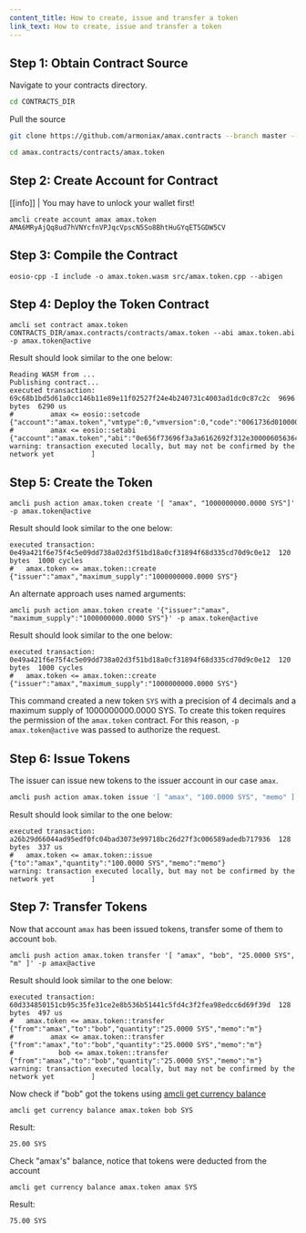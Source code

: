 ```yaml
---
content_title: How to create, issue and transfer a token
link_text: How to create, issue and transfer a token
---
```


## Step 1: Obtain Contract Source

Navigate to your contracts directory.

```sh
cd CONTRACTS_DIR
```

Pull the source
```sh
git clone https://github.com/armoniax/amax.contracts --branch master --single-branch
```

```sh
cd amax.contracts/contracts/amax.token
```

## Step 2: Create Account for Contract
[[info]]
| You may have to unlock your wallet first!

```shell
amcli create account amax amax.token AMA6MRyAjQq8ud7hVNYcfnVPJqcVpscN5So8BhtHuGYqET5GDW5CV
```

## Step 3: Compile the Contract

```shell
eosio-cpp -I include -o amax.token.wasm src/amax.token.cpp --abigen
```

## Step 4: Deploy the Token Contract

```shell
amcli set contract amax.token CONTRACTS_DIR/amax.contracts/contracts/amax.token --abi amax.token.abi -p amax.token@active
```

Result should look similar to the one below:
```console
Reading WASM from ...
Publishing contract...
executed transaction: 69c68b1bd5d61a0cc146b11e89e11f02527f24e4b240731c4003ad1dc0c87c2c  9696 bytes  6290 us
#         amax <= eosio::setcode               {"account":"amax.token","vmtype":0,"vmversion":0,"code":"0061736d0100000001aa011c60037f7e7f0060047f...
#         amax <= eosio::setabi                {"account":"amax.token","abi":"0e656f73696f3a3a6162692f312e30000605636c6f73650002056f776e6572046e61...
warning: transaction executed locally, but may not be confirmed by the network yet         ]
```

## Step 5: Create the Token

```shell
amcli push action amax.token create '[ "amax", "1000000000.0000 SYS"]' -p amax.token@active
```

Result should look similar to the one below:
```console
executed transaction: 0e49a421f6e75f4c5e09dd738a02d3f51bd18a0cf31894f68d335cd70d9c0e12  120 bytes  1000 cycles
#   amax.token <= amax.token::create          {"issuer":"amax","maximum_supply":"1000000000.0000 SYS"}
```

An alternate approach uses named arguments:

```shell
amcli push action amax.token create '{"issuer":"amax", "maximum_supply":"1000000000.0000 SYS"}' -p amax.token@active
```

Result should look similar to the one below:
```console
executed transaction: 0e49a421f6e75f4c5e09dd738a02d3f51bd18a0cf31894f68d335cd70d9c0e12  120 bytes  1000 cycles
#   amax.token <= amax.token::create          {"issuer":"amax","maximum_supply":"1000000000.0000 SYS"}
```
This command created a new token `SYS` with a precision of 4 decimals and a maximum supply of 1000000000.0000 SYS.  To create this token requires the permission of the `amax.token` contract. For this reason, `-p amax.token@active` was passed to authorize the request.

## Step 6: Issue Tokens

The issuer can issue new tokens to the issuer account in our case `amax`.

```sh
amcli push action amax.token issue '[ "amax", "100.0000 SYS", "memo" ]' -p amax@active
```

Result should look similar to the one below:
```console
executed transaction: a26b29d66044ad95edf0fc04bad3073e99718bc26d27f3c006589adedb717936  128 bytes  337 us
#   amax.token <= amax.token::issue           {"to":"amax","quantity":"100.0000 SYS","memo":"memo"}
warning: transaction executed locally, but may not be confirmed by the network yet         ]
```

## Step 7: Transfer Tokens

Now that account `amax` has been issued tokens, transfer some of them to account `bob`.

```shell
amcli push action amax.token transfer '[ "amax", "bob", "25.0000 SYS", "m" ]' -p amax@active
```

Result should look similar to the one below:
```console
executed transaction: 60d334850151cb95c35fe31ce2e8b536b51441c5fd4c3f2fea98edcc6d69f39d  128 bytes  497 us
#   amax.token <= amax.token::transfer        {"from":"amax","to":"bob","quantity":"25.0000 SYS","memo":"m"}
#         amax <= amax.token::transfer        {"from":"amax","to":"bob","quantity":"25.0000 SYS","memo":"m"}
#           bob <= amax.token::transfer        {"from":"amax","to":"bob","quantity":"25.0000 SYS","memo":"m"}
warning: transaction executed locally, but may not be confirmed by the network yet         ]
```
Now check if "bob" got the tokens using [amcli get currency balance](https://developers.eos.io/manuals/eos/latest/amcli/command-reference/get/currency-balance)

```shell
amcli get currency balance amax.token bob SYS
```

Result:
```console
25.00 SYS
```

Check "amax's" balance, notice that tokens were deducted from the account

```shell
amcli get currency balance amax.token amax SYS
```

Result:
```console
75.00 SYS
```
